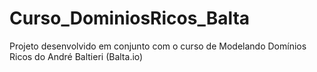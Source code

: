 # Curso_DominiosRicos_Balta
Projeto desenvolvido em conjunto com o curso de Modelando Domínios Ricos do André Baltieri (Balta.io)
